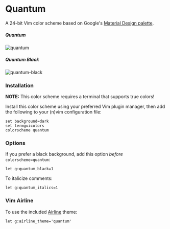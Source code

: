 # Quantum
A 24-bit Vim color scheme based on Google's [Material Design palette](https://material.io/guidelines/style/color.html#).

##### Quantum
![quantum](http://i.imgur.com/NDZRnpa.png)

##### Quantum Black
![quantum-black](http://i.imgur.com/1hNWyMB.png)

### Installation
**NOTE:** This color scheme requires a terminal that supports true colors!

Install this color scheme using your preferred Vim plugin manager, then add the
following to your (n)vim configuration file:
```vim
set background=dark
set termguicolors
colorscheme quantum
```

### Options
If you prefer a black background, add this option *before* `colorscheme=quantum`:
```vim
let g:quantum_black=1
```

To italicize comments:
```vim
let g:quantum_italics=1
```

### Vim Airline
To use the included [Airline](https://github.com/vim-airline/vim-airline) theme:
```vim
let g:airline_theme='quantum'
```

